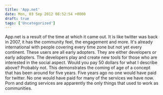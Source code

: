 ```yaml
---
title: 'App.net'
date: Mon, 03 Sep 2012 08:52:54 +0000
draft: true
tags: ['Uncategorized']
---
```


App.net is a result of the time at which it came out. It is like twitter was back in 2007, it has the community feel, the engagement and more. It's already international with people covering every time zone but not yet every continent. These users are all early adopters. They are either developers or early adopters. The developers play and create new tools for those who are interested in the social aspect. Would you pay 50 dollars for what I describe above? Probably not. This demonstrates the coming of age of a concept that has been around for five years. Five years ago no one would have paid for twitter. No one would have paid for many of the services we have now. Porn and dating services are apparently the only things that used to work as communities.
